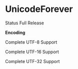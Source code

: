 # UnicodeForever
Status Full Release

<p><b>Encoding</b></p>
<p>Complete UTF-8 Support</p>
<p>Complete UTF-16 Support</p>
<p>Complete UTF-32 Support</p>
